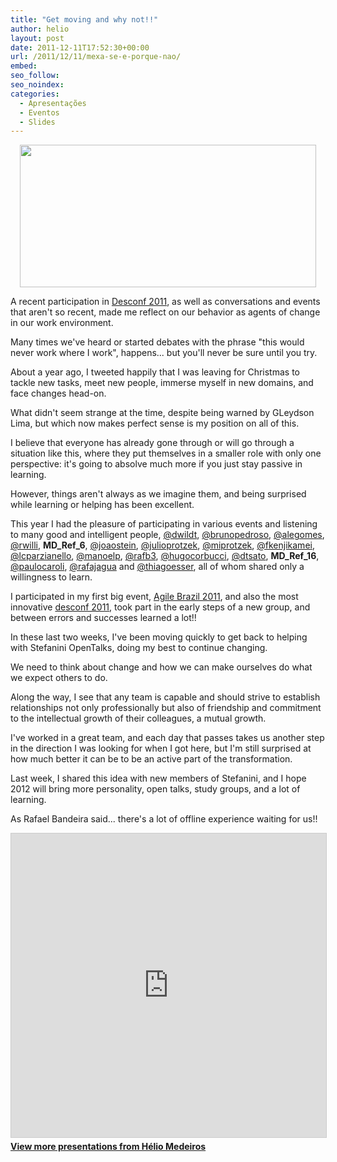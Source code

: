 ```yaml
---
title: "Get moving and why not!!"
author: helio
layout: post
date: 2011-12-11T17:52:30+00:00
url: /2011/12/11/mexa-se-e-porque-nao/
embed: 
seo_follow: 
seo_noindex: 
categories:
  - Apresentações
  - Eventos
  - Slides
---
```


<p style="text-align: center">
 <a href="/uploads/2011/12/Screen-Shot-2011-12-11-at-3.48.41-PM.png"><img class="aligncenter size-full wp-image-476" src="/uploads/2011/12/Screen-Shot-2011-12-11-at-3.48.41-PM.png" alt="" width="474" height="228" srcset="/uploads/2011/12/Screen-Shot-2011-12-11-at-3.48.41-PM.png 519w, /uploads/2011/12/Screen-Shot-2011-12-11-at-3.48.41-PM-300x144.png 300w" sizes="(max-width: 474px) 100vw, 474px" /></a> 
</p>
 
<p style="text-align: left">
 A recent participation in <a title="DESCONF 2011-Mustache edition" href="/2011/11/29/desconf-2011-mustache-edition/">Desconf 2011</a>, as well as conversations and events that aren't so recent, made me reflect on our behavior as agents of change in our work environment.

Many times we've heard or started debates with the phrase "this would never work where I work", happens... but you'll never be sure until you try. 
</p>
 About a year ago, I tweeted happily that I was leaving for Christmas to tackle new tasks, meet new people, immerse myself in new domains, and face changes head-on.

What didn't seem strange at the time, despite being warned by GLeydson Lima, but which now makes perfect sense is my position on all of this.

I believe that everyone has already gone through or will go through a situation like this, where they put themselves in a smaller role with only one perspective: it's going to absolve much more if you just stay passive in learning.

However, things aren't always as we imagine them, and being surprised while learning or helping has been excellent.

This year I had the pleasure of participating in various events and listening to many good and intelligent people, [@dwildt][1], [@brunopedroso][2], [@alegomes][3], [@rwilli][4], __MD_Ref_6__, [@joaostein][6], [@julioprotzek][7], [@miprotzek][8], [@fkenjikamei][9], [@lcparzianello][10], [@manoelp][11], [@rafb3][12], [@hugocorbucci][13], [@dtsato][14], __MD_Ref_16__, [@paulocaroli][16], [@rafajagua][17] and [@thiagoesser][18], all of whom shared only a willingness to learn.

I participated in my first big event, [Agile Brazil 2011][19], and also the most innovative [desconf 2011][20], took part in the early steps of a new group, and between errors and successes learned a lot!!

In these last two weeks, I've been moving quickly to get back to helping with Stefanini OpenTalks, doing my best to continue changing.

We need to think about change and how we can make ourselves do what we expect others to do.

Along the way, I see that any team is capable and should strive to establish relationships not only professionally but also of friendship and commitment to the intellectual growth of their colleagues, a mutual growth.

I've worked in a great team, and each day that passes takes us another step in the direction I was looking for when I got here, but I'm still surprised at how much better it can be to be an active part of the transformation.

Last week, I shared this idea with new members of Stefanini, and I hope 2012 will bring more personality, open talks, study groups, and a lot of learning.

As Rafael Bandeira said... there's a lot of offline experience waiting for us!! 
<p style="text-align: center">
 <div style="margin-bottom: 20px;">
<iframe src="https://www.slideshare.net/slideshow/embed_code/key/7HWId14ncZGTTe" width="597" height="486" frameborder="0" marginwidth="0" marginheight="0" scrolling="no" style="border:1px solid #CCC; border-width:1px; margin-bottom:5px; max-width: 100%;" allowfullscreen></iframe>
</iframe>
<div style="margin-bottom:5px">
    <strong><a href="//www.slideshare.net/heliomedeiros" target="_blank">View more presentations from Hélio Medeiros</a></strong>
</div>
</div> 
</p>
 &nbsp;

[8]: http://twitter.com/#!/miprotzek "Michelle Protzek"

[1]: http://twitter.com/dwildt "Daniel Wildt"

[14]: http://twitter.com/#!/dtsato "Danilo Sato"

[10]: http://twitter.com/#!/lcparzianello "Luiz C. Parzianello"

[19]: /2011/06/19/agile-brazil-2011-claro-que-vou/ "Agile Brazil 2011 – EU VOU!!"

[13]: http://twitter.com/#!/hugocorbucci "Hugo Corbucci"

[11]: http://twitter.com/#!/manoelp "Manoel Pimentel"

[2]: http://twitter.com/brunopedroso "Bruno Pedroso"

[3]: http://twitter.com/#!/alegomes "Alexandre Gomes"

[12]: http://twitter.com/#!/rafb3 "Rafael Bandeira"

[17]: http://twitter.com/#!/rafajagua "Rafael Camargo"

[20]: /2011/11/29/desconf-2011-mustache-edition/ "DESCONF 2011-Mustache edition"

[6]: http://twitter.com/#!/joaostein "João Stein"

[18]: http://twitter.com/#!/thiagoesser "Thiago Esser"

[4]: http://twitter.com/#!/rwilli "Willi"

[9]: http://twitter.com/#!/fkenjikamei "Fernando Kenji Kamei"

[16]: http://twitter.com/#!/paulocaroli "Paulo Caroli"

[7]: http://twitter.com/#!/julioprotzek "Júlio Protzek"